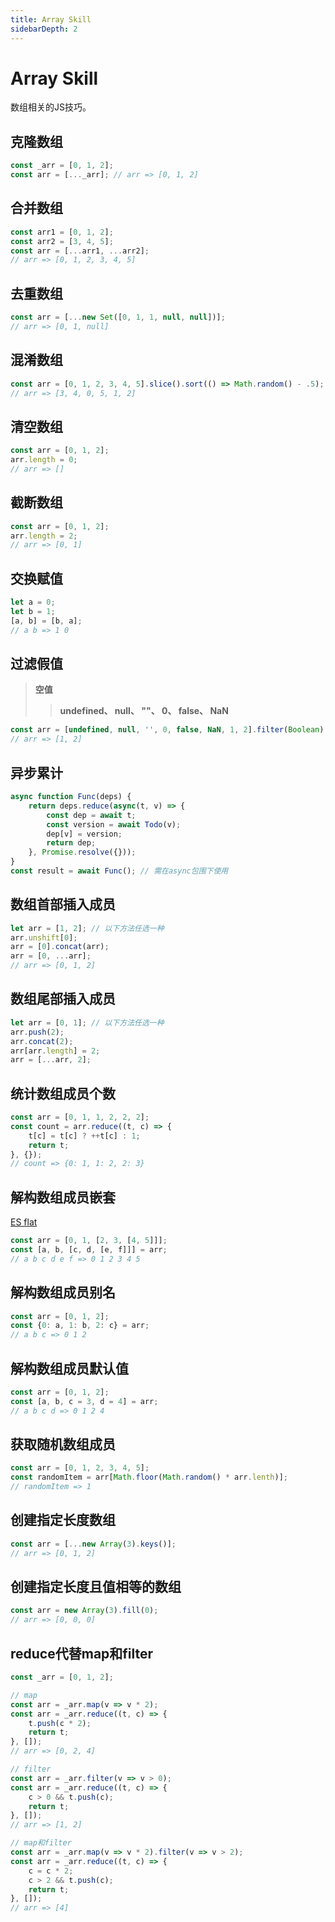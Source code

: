 ```yaml
---
title: Array Skill
sidebarDepth: 2
---
```


# Array Skill
数组相关的JS技巧。

## 克隆数组
```js
const _arr = [0, 1, 2];
const arr = [..._arr]; // arr => [0, 1, 2]
```

## 合并数组
```js
const arr1 = [0, 1, 2];
const arr2 = [3, 4, 5];
const arr = [...arr1, ...arr2];
// arr => [0, 1, 2, 3, 4, 5]
```

## 去重数组
```js
const arr = [...new Set([0, 1, 1, null, null])];
// arr => [0, 1, null]
```

## 混淆数组
```js
const arr = [0, 1, 2, 3, 4, 5].slice().sort(() => Math.random() - .5);
// arr => [3, 4, 0, 5, 1, 2]
```

## 清空数组
```js
const arr = [0, 1, 2];
arr.length = 0;
// arr => []
```

## 截断数组
```js
const arr = [0, 1, 2];
arr.length = 2;
// arr => [0, 1]
```

## 交换赋值
```js
let a = 0;
let b = 1;
[a, b] = [b, a];
// a b => 1 0
```

## 过滤假值
> **空值**
>> **undefined、 null、 ""、 0、 false、 NaN**

```js
const arr = [undefined, null, '', 0, false, NaN, 1, 2].filter(Boolean);
// arr => [1, 2]
```

## 异步累计
```js
async function Func(deps) {
    return deps.reduce(async(t, v) => {
        const dep = await t;
        const version = await Todo(v);
        dep[v] = version;
        return dep;
    }, Promise.resolve({}));
}
const result = await Func(); // 需在async包围下使用
```

## 数组首部插入成员
```js
let arr = [1, 2]; // 以下方法任选一种
arr.unshift[0];
arr = [0].concat(arr);
arr = [0, ...arr];
// arr => [0, 1, 2]
```

## 数组尾部插入成员
```js
let arr = [0, 1]; // 以下方法任选一种
arr.push(2);
arr.concat(2);
arr[arr.length] = 2;
arr = [...arr, 2];
```

## 统计数组成员个数
```js
const arr = [0, 1, 1, 2, 2, 2];
const count = arr.reduce((t, c) => {
    t[c] = t[c] ? ++t[c] : 1;
    return t;
}, {});
// count => {0: 1, 1: 2, 2: 3}
```

## 解构数组成员嵌套
[ES flat](https://developer.mozilla.org/en-US/docs/Web/JavaScript/Reference/Global_Objects/Array/flat)
```js
const arr = [0, 1, [2, 3, [4, 5]]];
const [a, b, [c, d, [e, f]]] = arr;
// a b c d e f => 0 1 2 3 4 5
```

## 解构数组成员别名
```js
const arr = [0, 1, 2];
const {0: a, 1: b, 2: c} = arr;
// a b c => 0 1 2
```

## 解构数组成员默认值
```js
const arr = [0, 1, 2];
const [a, b, c = 3, d = 4] = arr;
// a b c d => 0 1 2 4
```

## 获取随机数组成员
```js
const arr = [0, 1, 2, 3, 4, 5];
const randomItem = arr[Math.floor(Math.random() * arr.lenth)];
// randomItem => 1
```

## 创建指定长度数组
```js
const arr = [...new Array(3).keys()];
// arr => [0, 1, 2]
```

## 创建指定长度且值相等的数组
```js
const arr = new Array(3).fill(0);
// arr => [0, 0, 0]
```

## reduce代替map和filter
```js
const _arr = [0, 1, 2];

// map
const arr = _arr.map(v => v * 2);
const arr = _arr.reduce((t, c) => {
    t.push(c * 2);
    return t;
}, []);
// arr => [0, 2, 4]

// filter
const arr = _arr.filter(v => v > 0);
const arr = _arr.reduce((t, c) => {
    c > 0 && t.push(c);
    return t;
}, []);
// arr => [1, 2]

// map和filter
const arr = _arr.map(v => v * 2).filter(v => v > 2);
const arr = _arr.reduce((t, c) => {
    c = c * 2;
    c > 2 && t.push(c);
    return t;
}, []);
// arr => [4]
```